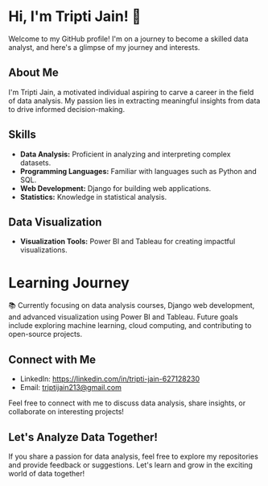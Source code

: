 # Hi, I'm Tripti Jain! 👋

Welcome to my GitHub profile! I'm on a journey to become a skilled data analyst, and here's a glimpse of my journey and interests.

## About Me

I'm Tripti Jain, a motivated individual aspiring to carve a career in the field of data analysis. My passion lies in extracting meaningful insights from data to drive informed decision-making.

## Skills

- **Data Analysis:** Proficient in analyzing and interpreting complex datasets.
- **Programming Languages:** Familiar with languages such as Python and SQL.
- **Web Development:** Django for building web applications.
- **Statistics:** Knowledge in statistical analysis.

## Data Visualization

- **Visualization Tools:** Power BI and Tableau for creating impactful visualizations.

# Learning Journey

📚 Currently focusing on data analysis courses, Django web development, and advanced visualization using Power BI and Tableau. Future goals include exploring machine learning, cloud computing, and contributing to open-source projects.

## Connect with Me

- LinkedIn: https://linkedin.com/in/tripti-jain-627128230
- Email: triptijain213@gmail.com

Feel free to connect with me to discuss data analysis, share insights, or collaborate on interesting projects!

## Let's Analyze Data Together!

If you share a passion for data analysis, feel free to explore my repositories and provide feedback or suggestions. Let's learn and grow in the exciting world of data together!

